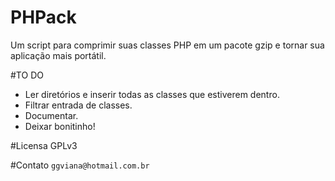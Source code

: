 PHPack
======

Um script para comprimir suas classes PHP em um pacote gzip e tornar sua aplicação mais portátil.

#TO DO

* Ler diretórios e inserir todas as classes que estiverem dentro.
* Filtrar entrada de classes.
* Documentar.
* Deixar bonitinho!

#Licensa
GPLv3

#Contato
`ggviana@hotmail.com.br`
